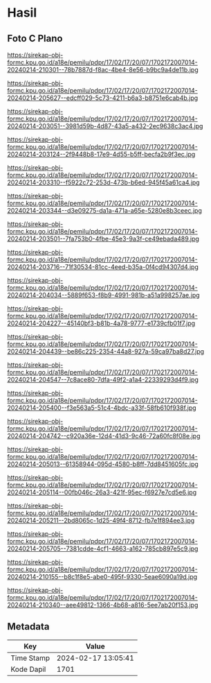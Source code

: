 # Hasil

## Foto C Plano

https://sirekap-obj-formc.kpu.go.id/a18e/pemilu/pdpr/17/02/17/20/07/1702172007014-20240214-210301--78b7887d-f8ac-4be4-8e56-b9bc9a4de11b.jpg

https://sirekap-obj-formc.kpu.go.id/a18e/pemilu/pdpr/17/02/17/20/07/1702172007014-20240214-205627--edcff029-5c73-4211-b6a3-b8751e6cab4b.jpg

https://sirekap-obj-formc.kpu.go.id/a18e/pemilu/pdpr/17/02/17/20/07/1702172007014-20240214-203051--3981d59b-4d87-43a5-a432-2ec9638c3ac4.jpg

https://sirekap-obj-formc.kpu.go.id/a18e/pemilu/pdpr/17/02/17/20/07/1702172007014-20240214-203124--2f9448b8-17e9-4d55-b5ff-becfa2b9f3ec.jpg

https://sirekap-obj-formc.kpu.go.id/a18e/pemilu/pdpr/17/02/17/20/07/1702172007014-20240214-203310--f5922c72-253d-473b-b6ed-945f45a61ca4.jpg

https://sirekap-obj-formc.kpu.go.id/a18e/pemilu/pdpr/17/02/17/20/07/1702172007014-20240214-203344--d3e09275-da1a-471a-a65e-5280e8b3ceec.jpg

https://sirekap-obj-formc.kpu.go.id/a18e/pemilu/pdpr/17/02/17/20/07/1702172007014-20240214-203501--7fa753b0-4fbe-45e3-9a3f-ce49ebada489.jpg

https://sirekap-obj-formc.kpu.go.id/a18e/pemilu/pdpr/17/02/17/20/07/1702172007014-20240214-203716--71f30534-81cc-4eed-b35a-0f4cd94307d4.jpg

https://sirekap-obj-formc.kpu.go.id/a18e/pemilu/pdpr/17/02/17/20/07/1702172007014-20240214-204034--5889f653-f8b9-4991-981b-a51a998257ae.jpg

https://sirekap-obj-formc.kpu.go.id/a18e/pemilu/pdpr/17/02/17/20/07/1702172007014-20240214-204227--45140bf3-b81b-4a78-9777-e1739cfb01f7.jpg

https://sirekap-obj-formc.kpu.go.id/a18e/pemilu/pdpr/17/02/17/20/07/1702172007014-20240214-204439--be86c225-2354-44a8-927a-59ca97ba8d27.jpg

https://sirekap-obj-formc.kpu.go.id/a18e/pemilu/pdpr/17/02/17/20/07/1702172007014-20240214-204547--7c8ace80-7dfa-49f2-a1a4-22339293d4f9.jpg

https://sirekap-obj-formc.kpu.go.id/a18e/pemilu/pdpr/17/02/17/20/07/1702172007014-20240214-205400--f3e563a5-51c4-4bdc-a33f-58fb610f938f.jpg

https://sirekap-obj-formc.kpu.go.id/a18e/pemilu/pdpr/17/02/17/20/07/1702172007014-20240214-204742--c920a36e-12d4-41d3-9c46-72a60fc8f08e.jpg

https://sirekap-obj-formc.kpu.go.id/a18e/pemilu/pdpr/17/02/17/20/07/1702172007014-20240214-205013--61358944-095d-4580-b8ff-7dd8451605fc.jpg

https://sirekap-obj-formc.kpu.go.id/a18e/pemilu/pdpr/17/02/17/20/07/1702172007014-20240214-205114--00fb046c-26a3-421f-95ec-f6927e7cd5e6.jpg

https://sirekap-obj-formc.kpu.go.id/a18e/pemilu/pdpr/17/02/17/20/07/1702172007014-20240214-205211--2bd8065c-1d25-49f4-8712-fb7e1f894ee3.jpg

https://sirekap-obj-formc.kpu.go.id/a18e/pemilu/pdpr/17/02/17/20/07/1702172007014-20240214-205705--7381cdde-4cf1-4663-a162-785cb897e5c9.jpg

https://sirekap-obj-formc.kpu.go.id/a18e/pemilu/pdpr/17/02/17/20/07/1702172007014-20240214-210155--b8c1f8e5-abe0-495f-9330-5eae6090a19d.jpg

https://sirekap-obj-formc.kpu.go.id/a18e/pemilu/pdpr/17/02/17/20/07/1702172007014-20240214-210340--aee49812-1366-4b68-a816-5ee7ab20f153.jpg


## Metadata

| Key        | Value               |
| ---------- | ------------------- |
| Time Stamp | 2024-02-17 13:05:41 |
| Kode Dapil | 1701                |



